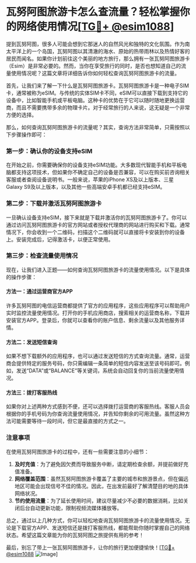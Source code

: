 # 瓦努阿图旅游卡怎么查流量？轻松掌握你的网络使用情况[[TG💪+ @esim1088](https://t.me/s/esim1088)]

提到瓦努阿图，很多人可能会想到它那迷人的自然风光和独特的文化氛围。作为南太平洋上的一个岛国，瓦努阿图以其清澈的海水、原始的热带雨林以及热情好客的居民而闻名。如果你计划前往这个美丽的地方旅行，那么拥有一张瓦努阿图旅游卡（Esim）是非常必要的。然而，当你在享受旅行的同时，是否也想知道自己的流量使用情况呢？这篇文章将详细告诉你如何轻松查询瓦努阿图旅游卡的流量。

首先，让我们来了解一下什么是瓦努阿图旅游卡。瓦努阿图旅游卡是一种电子SIM卡，通常被称为eSIM。与传统的实体SIM卡不同，eSIM可以直接下载到支持它的设备中，比如智能手机或平板电脑。这种卡的优势在于它可以随时随地更换运营商，而且不需要携带多余的物理卡片。对于经常旅行的人来说，这无疑是一个非常方便的选择。

那么，如何查询瓦努阿图旅游卡的流量呢？其实，查询方法非常简单，只需按照以下步骤操作即可：

### 第一步：确认你的设备支持eSIM

在开始之前，你需要确保你的设备支持eSIM功能。大多数现代智能手机和平板电脑都支持这项技术，但如果你不确定自己的设备是否兼容，可以在购买前咨询相关客服或者查阅设备说明书。一般来说，苹果的iPhone XS及以上版本、三星Galaxy S9及以上版本，以及其他一些高端安卓手机都已经支持eSIM。

### 第二步：下载并激活瓦努阿图旅游卡

一旦确认设备支持eSIM，接下来就是下载并激活你的瓦努阿图旅游卡了。你可以通过访问瓦努阿图旅游卡的官方网站或者授权代理商的网站进行购买和下载。通常情况下，你会收到一个二维码，扫描这个二维码就可以直接将卡安装到你的设备上。安装完成后，记得激活卡，以便正常使用。

### 第三步：检查流量使用情况

现在，让我们进入正题——如何查询瓦努阿图旅游卡的流量使用情况。以下是具体的操作步骤：

#### 方法一：通过运营商官方APP

许多瓦努阿图的电信运营商都提供了官方的应用程序，这些应用程序可以帮助用户实时监控流量使用情况。打开你的手机应用商店，搜索相关的运营商名称，下载并安装官方APP。登录后，你就可以查看你的账户信息、剩余流量以及其他服务详情。

#### 方法二：发送短信查询

如果不想下载额外的应用程序，也可以通过发送短信的方式查询流量。通常，运营商会提供特定的服务号码，你只需编辑一条简单的短信内容发送至该号码即可。例如，发送“DATA”或“BALANCE”等关键词，系统会自动回复你的当前流量使用情况。

#### 方法三：拨打客服热线

如果你对上述两种方式感到不便，还可以选择拨打运营商的客服热线。客服人员会根据你的手机号码为你查询流量使用情况，并告知你剩余的可用流量。虽然这种方法可能需要等待一段时间，但它是最直接的方式之一。

### 注意事项

在使用瓦努阿图旅游卡的过程中，还有一些需要注意的小细节：

1. **及时充值**：为了避免因欠费而导致服务中断，请定期检查余额，并提前做好充值准备。
2. **网络覆盖范围**：虽然瓦努阿图旅游卡覆盖了主要的城市和旅游景点，但在偏远地区可能会出现信号不佳的情况。因此，在出发前最好了解清楚目的地的具体网络状况。
3. **节约使用流量**：为了延长使用时间，建议尽量减少不必要的数据消耗，比如关闭后台自动更新功能，限制视频流媒体播放等。

总之，通过以上几种方式，你可以轻松地查询瓦努阿图旅游卡的流量使用情况。无论是下载官方APP、发送短信还是拨打客服热线，都能帮助你随时掌握自己的网络状态。希望这篇文章能为你的瓦努阿图之旅提供有用的参考！

最后，别忘了带上一张瓦努阿图旅游卡，让你的旅行更加便捷愉快！[[TG💪+ @esim1088](https://t.me/s/esim1088) ![Image](https://i.postimg.cc/4NQfJmqS/Snipaste-2025-05-13-00-14-12.png)]